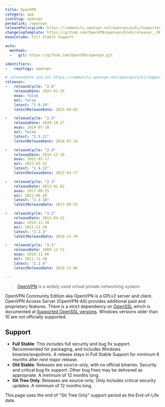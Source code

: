 ```yaml
---
title: OpenVPN
category: app
iconSlug: openvpn
permalink: /openvpn
releasePolicyLink: https://community.openvpn.net/openvpn/wiki/SupportedVersions
changelogTemplate: https://github.com/OpenVPN/openvpn/blob/release/__RELEASE_CYCLE__/ChangeLog
eoasColumn: Full Stable Support

auto:
  methods:
  -   git: https://github.com/OpenVPN/openvpn.git

identifiers:
-   repology: openvpn

# releaseDate and eol https://community.openvpn.net/openvpn/wiki/SupportedVersions
releases:
-   releaseCycle: "2.6"
    releaseDate: 2023-01-25
    eoas: false
    eol: false
    latest: "2.6.14"
    latestReleaseDate: 2025-04-02

-   releaseCycle: "2.5"
    releaseDate: 2020-10-27
    eoas: 2024-07-18
    eol: false
    latest: "2.5.11"
    latestReleaseDate: 2024-07-18

-   releaseCycle: "2.4"
    releaseDate: 2016-12-16
    eoas: 2022-03-17
    eol: 2023-03-31
    latest: "2.4.12"
    latestReleaseDate: 2022-03-17

-   releaseCycle: "2.3"
    releaseDate: 2013-01-02
    eoas: 2017-09-25
    eol: 2021-06-30
    latest: "2.3.18"
    latestReleaseDate: 2017-09-25

-   releaseCycle: "2.2"
    releaseDate: 2011-04-21
    eoas: 2014-11-30
    eol: 2015-11-30
    latest: "2.2.3"
    latestReleaseDate: 2014-11-30

-   releaseCycle: "2.1"
    releaseDate: 2009-12-11
    eoas: 2010-11-06
    eol: 2011-11-30
    latest: "2.1.4"
    latestReleaseDate: 2010-11-06

---
```


> [OpenVPN](https://openvpn.net/) is a widely used virtual private networking system.

OpenVPN Community Edition aka OpenVPN is a GPLv2 server and client.
OpenVPN Access Server (OpenVPN-AS) provides additional paid and proprietary features.
There is a strict dependency on [OpenSSL](https://endoflife.date/openssl) which is documented at [Supported OpenSSL versions](https://community.openvpn.net/openvpn/wiki/SupportedVersions#SuppportedOpenSSLversions). Windows versions older than 10 are not officially supported.


## Support

- **Full Stable**: This includes full security and bug fix support. Recommended for packaging, and includes Windows binaries/snapshots. A release stays in Full Stable Support for minimum 6 months after next major release.
- **Old Stable**: Releases are source-only, with no official binaries. Security and critical bug fix support. Other bug fixes may be delivered as appropriate. A minimum of 12 months long.
- **Git Tree Only**: Releases are source-only. Only includes critical security updates. A minimum of 12 months long.

This page uses the end of "Git Tree Only" support period as the End-of-Life date.

